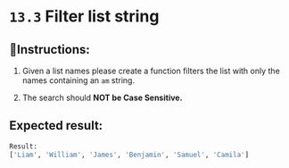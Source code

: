 # `13.3` Filter list string

## 📝Instructions:

1. Given a list names please create a function filters the list with only the names containing an `am` string.

2. The search should **NOT be Case Sensitive.**


## Expected result:


```py
Result:
['Liam', 'William', 'James', 'Benjamin', 'Samuel', 'Camila']
```
